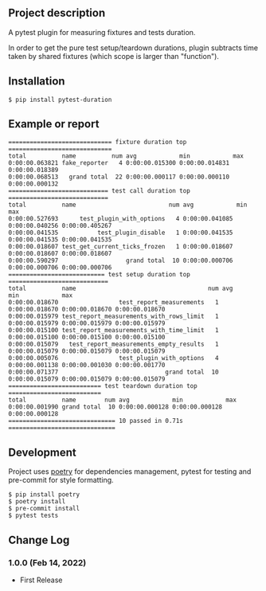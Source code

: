 ## Project description

A pytest plugin for measuring fixtures and tests duration.

In order to get the pure test setup/teardown durations, plugin subtracts time taken by shared fixtures (which scope is larger than "function").

## Installation

```shell
$ pip install pytest-duration
```

## Example or report

```
============================= fixture duration top =============================
total          name          num avg            min            max           
0:00:00.063821 fake_reporter   4 0:00:00.015300 0:00:00.014831 0:00:00.018389
0:00:00.068513   grand total  22 0:00:00.000117 0:00:00.000110 0:00:00.000132
============================ test call duration top ============================
total          name                          num avg            min            max           
0:00:00.527693      test_plugin_with_options   4 0:00:00.041085 0:00:00.040256 0:00:00.405267
0:00:00.041535           test_plugin_disable   1 0:00:00.041535 0:00:00.041535 0:00:00.041535
0:00:00.018607 test_get_current_ticks_frozen   1 0:00:00.018607 0:00:00.018607 0:00:00.018607
0:00:00.590297                   grand total  10 0:00:00.000706 0:00:00.000706 0:00:00.000706
=========================== test setup duration top ============================
total          name                                     num avg            min            max           
0:00:00.018670                 test_report_measurements   1 0:00:00.018670 0:00:00.018670 0:00:00.018670
0:00:00.015979 test_report_measurements_with_rows_limit   1 0:00:00.015979 0:00:00.015979 0:00:00.015979
0:00:00.015100 test_report_measurements_with_time_limit   1 0:00:00.015100 0:00:00.015100 0:00:00.015100
0:00:00.015079   test_report_measurements_empty_results   1 0:00:00.015079 0:00:00.015079 0:00:00.015079
0:00:00.005076                 test_plugin_with_options   4 0:00:00.001138 0:00:00.001030 0:00:00.001770
0:00:00.071377                              grand total  10 0:00:00.015079 0:00:00.015079 0:00:00.015079
========================== test teardown duration top ==========================
total          name        num avg            min            max           
0:00:00.001990 grand total  10 0:00:00.000128 0:00:00.000128 0:00:00.000128
============================== 10 passed in 0.71s ==============================
```

## Development

Project uses [poetry](https://python-poetry.org/) for dependencies management, pytest for testing and pre-commit for style formatting.

```shell
$ pip install poetry
$ poetry install
$ pre-commit install
$ pytest tests
```

## Change Log

### 1.0.0 (Feb 14, 2022)
 
* First Release

